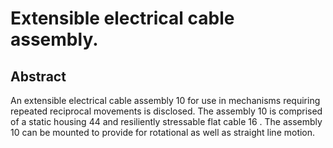 # Extensible electrical cable assembly.

## Abstract
An extensible electrical cable assembly 10 for use in mechanisms requiring repeated reciprocal movements is disclosed. The assembly 10 is comprised of a static housing 44 and resiliently stressable flat cable 16 . The assembly 10 can be mounted to provide for rotational as well as straight line motion.